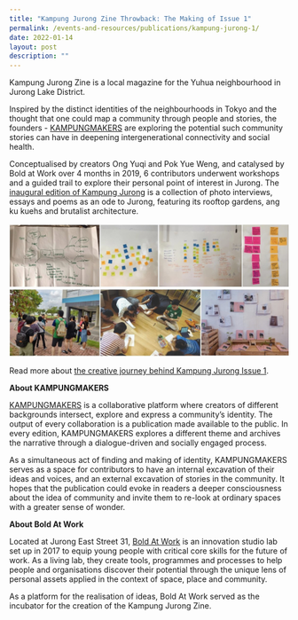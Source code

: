 ```yaml
---
title: "Kampung Jurong Zine Throwback: The Making of Issue 1"
permalink: /events-and-resources/publications/kampung-jurong-1/
date: 2022-01-14
layout: post
description: ""
---
```

Kampung Jurong Zine is a local magazine for the Yuhua neighbourhood in Jurong Lake District.

Inspired by the distinct identities of the neighbourhoods in Tokyo and the thought that one could map a community through people and stories, the founders - [KAMPUNGMAKERS](https://aboldkampung.wixsite.com/kampung) are exploring the potential such community stories can have in deepening intergenerational connectivity and social health.

Conceptualised by creators Ong Yuqi and Pok Yue Weng, and catalysed by Bold at Work over 4 months in 2019, 6 contributors underwent workshops and a guided trail to explore their personal point of interest in Jurong. The [inaugural edition of Kampung Jurong](https://aboldkampung.wixsite.com/kampung/issue-1) is a collection of photo interviews, essays and poems as an ode to Jurong, featuring its rooftop gardens, ang ku kuehs and brutalist architecture. 

![Alt text for image on Isomer site](/images/kg%20jurong%2001_collage.jpg)

Read more about [the creative journey behind Kampung Jurong Issue 1](https://aboldkampung.wixsite.com/kampung/issue-1).

**About KAMPUNGMAKERS**

[KAMPUNGMAKERS](https://aboldkampung.wixsite.com/kampung) is a collaborative platform where creators of different backgrounds intersect, explore and express a community’s identity. The output of every collaboration is a publication made available to the public. In every edition, KAMPUNGMAKERS explores a different theme and archives the narrative through a dialogue-driven and socially engaged process.

As a simultaneous act of finding and making of identity, KAMPUNGMAKERS serves as a space for contributors to have an internal excavation of their ideas and voices, and an external excavation of stories in the community. It hopes that the publication could evoke in readers a deeper consciousness about the idea of community and invite them to re-look at ordinary spaces with a greater sense of wonder.

**About Bold At Work**

Located at Jurong East Street 31, [Bold At Work](https://www.boldatwork.sg/) is an innovation studio lab set up in 2017 to equip young people with critical core skills for the future of work. As a living lab, they create tools, programmes and processes to help people and organisations discover their potential through the unique lens of personal assets applied in the context of space, place and community.

As a platform for the realisation of ideas, Bold At Work served as the incubator for the creation of the Kampung Jurong Zine.